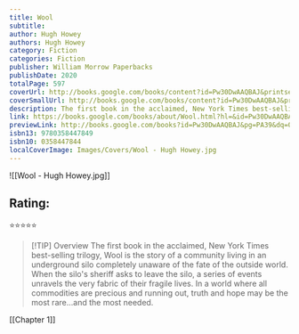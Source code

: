 ```yaml
---
title: Wool
subtitle: 
author: Hugh Howey
authors: Hugh Howey
category: Fiction
categories: Fiction
publisher: William Morrow Paperbacks
publishDate: 2020
totalPage: 597
coverUrl: http://books.google.com/books/content?id=Pw30DwAAQBAJ&printsec=frontcover&img=1&zoom=1&edge=curl&source=gbs_api
coverSmallUrl: http://books.google.com/books/content?id=Pw30DwAAQBAJ&printsec=frontcover&img=1&zoom=5&edge=curl&source=gbs_api
description: The first book in the acclaimed, New York Times best-selling trilogy, Wool is the story of a community living in an underground silo completely unaware of the fate of the outside world. When the silo's sheriff asks to leave the silo, a series of events unravels the very fabric of their fragile lives. In a world where all commodities are precious and running out, truth and hope may be the most rare...and the most needed.
link: https://books.google.com/books/about/Wool.html?hl=&id=Pw30DwAAQBAJ
previewLink: http://books.google.com/books?id=Pw30DwAAQBAJ&pg=PA39&dq=0358447844&hl=&as_pt=BOOKS&cd=2&source=gbs_api
isbn13: 9780358447849
isbn10: 0358447844
localCoverImage: Images/Covers/Wool - Hugh Howey.jpg
---
```

![[Wool - Hugh Howey.jpg]]
## Rating:
⭐⭐⭐⭐⭐

>[!TIP] Overview
>The first book in the acclaimed, New York Times best-selling trilogy, Wool is the story of a community living in an underground silo completely unaware of the fate of the outside world. When the silo's sheriff asks to leave the silo, a series of events unravels the very fabric of their fragile lives. In a world where all commodities are precious and running out, truth and hope may be the most rare...and the most needed.

[[Chapter 1]]
